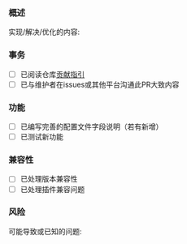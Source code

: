 ### 概述

实现/解决/优化的内容: 

### 事务

- [ ] 已阅读仓库[贡献指引](../CONTRIBUTING.md)
- [ ] 已与维护者在issues或其他平台沟通此PR大致内容

### 功能

- [ ] 已编写完善的配置文件字段说明（若有新增）
- [ ] 已测试新功能

### 兼容性

- [ ] 已处理版本兼容性
- [ ] 已处理插件兼容问题

### 风险

可能导致或已知的问题: 
